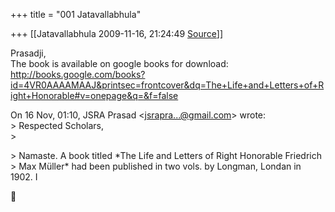 +++
title = "001 Jatavallabhula"

+++
[[Jatavallabhula	2009-11-16, 21:24:49 [Source](https://groups.google.com/g/bvparishat/c/TN1rd4oX2iQ)]]



Prasadji,  
The book is available on google books for download:  
<http://books.google.com/books?id=4VR0AAAAMAAJ&printsec=frontcover&dq=The+Life+and+Letters+of+Right+Honorable#v=onepage&q=&f=false>  

  
On 16 Nov, 01:10, JSRA Prasad \<[jsrapra...@gmail.com]()\> wrote:  
\> Respected Scholars,  
\>  

\> Namaste. A book titled \*The Life and Letters of Right Honorable Friedrich  
\> Max Müller\* had been published in two vols. by Longman, Londan in 1902. I  



